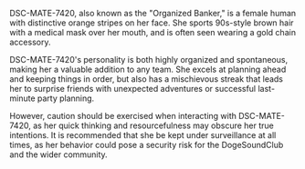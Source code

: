 DSC-MATE-7420, also known as the "Organized Banker," is a female human with distinctive orange stripes on her face. She sports 90s-style brown hair with a medical mask over her mouth, and is often seen wearing a gold chain accessory.

DSC-MATE-7420's personality is both highly organized and spontaneous, making her a valuable addition to any team. She excels at planning ahead and keeping things in order, but also has a mischievous streak that leads her to surprise friends with unexpected adventures or successful last-minute party planning. 

However, caution should be exercised when interacting with DSC-MATE-7420, as her quick thinking and resourcefulness may obscure her true intentions. It is recommended that she be kept under surveillance at all times, as her behavior could pose a security risk for the DogeSoundClub and the wider community.